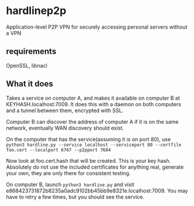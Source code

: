 # hardlinep2p
Application-level P2P VPN for securely accessing personal servers without a VPN


## requirements

OpenSSL, libnacl

## What it does

Takes a service on computer A, and makes it available on computer B at KEYHASH.localhost:7009.  It does this with a daemon on both computers
and a tunnel between them, encrypted with SSL.





Computer B can discover the address of computer A if it is on the same network, eventually WAN discovery should exist.

On the computer that has the service(assuming it is on port 80), use  `python3 hardline.py --service localhost --serviceport 80 --certfile foo.cert --localport 6767 --p2pport 7684`

Now look at foo.cert.hash that will be created.  This is your key hash.  Absolutely do not use the included certificates for anything real, generate your own, they are only there for consistent testing.


On computer B, launch `python3 hardline.py` and visit e868423731872b8235a0adc9102bb45bb9e8321e.localhost:7009.  You may have to retry a few times, but you should see the service.
